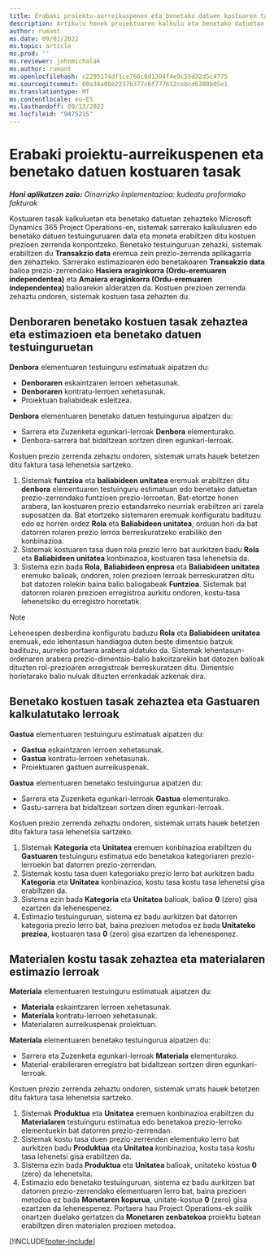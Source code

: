 ```yaml
---
title: Erabaki proiektu-aurreikuspenen eta benetako datuen kostuaren tasak
description: Artikulu honek proiektuaren kalkulu eta benetako datuetan oinarritutako kostu-tasak zehazteari buruzko informazioa eskaintzen du.
author: rumant
ms.date: 09/01/2022
ms.topic: article
ms.prod: ''
ms.reviewer: johnmichalak
ms.author: rumant
ms.openlocfilehash: c2295174df1ce766c6d1304f4e9c55d32d5c4775
ms.sourcegitcommit: 60a34a00e2237b377c6f777612cebcd6380b05e1
ms.translationtype: MT
ms.contentlocale: eu-ES
ms.lasthandoff: 09/13/2022
ms.locfileid: "9475215"
---
```

# <a name="determine-cost-rates-for-project-estimates-and-actuals"></a>Erabaki proiektu-aurreikuspenen eta benetako datuen kostuaren tasak

_**Honi aplikatzen zaio:** Oinarrizko inplementazioa: kudeatu proformako fakturak_

Kostuaren tasak kalkuluetan eta benetako datuetan zehazteko Microsoft Dynamics 365 Project Operations-en, sistemak sarrerako kalkuluaren edo benetako datuen testuinguruaren data eta moneta erabiltzen ditu kostuen prezioen zerrenda konpontzeko. Benetako testuinguruan zehazki, sistemak erabiltzen du **Transakzio data** eremua zein prezio-zerrenda aplikagarria den zehazteko. Sarrerako estimazioaren edo benetakoaren **Transakzio data** balioa prezio-zerrendako **Hasiera eraginkorra (Ordu-eremuaren independentea)** eta **Amaiera eraginkorra (Ordu-eremuaren independentea)** balioarekin alderatzen da. Kostuen prezioen zerrenda zehaztu ondoren, sistemak kostuen tasa zehazten du. 

## <a name="determining-cost-rates-in-estimate-and-actual-contexts-for-time"></a>Denboraren benetako kostuen tasak zehaztea eta estimazioen eta benetako datuen testuinguruetan

**Denbora** elementuaren testuinguru estimatuak aipatzen du:

- **Denboraren** eskaintzaren lerroen xehetasunak.
- **Denboraren** kontratu-lerroen xehetasunak.
- Proiektuan baliabideak esleitzea.

**Denbora** elementuaren benetako datuen testuingurua aipatzen du:

- Sarrera eta Zuzenketa egunkari-lerroak **Denbora** elementurako.
- Denbora-sarrera bat bidaltzean sortzen diren egunkari-lerroak.

Kostuen prezio zerrenda zehaztu ondoren, sistemak urrats hauek betetzen ditu faktura tasa lehenetsia sartzeko.

1. Sistemak **funtzioa** eta **baliabideen unitatea** eremuak erabiltzen ditu **denbora** elementuaren testuinguru estimatuan edo benetako datuetan prezio-zerrendako funtzioen prezio-lerroetan. Bat-etortze honen arabera, lan kostuaren prezio estandarreko neurriak erabiltzen ari zarela suposatzen da. Bat etortzeko sistemaren eremuak konfiguratu badituzu edo ez horren ordez **Rola** eta **Baliabideen unitatea**, orduan hori da bat datorren rolaren prezio lerroa berreskuratzeko erabiliko den konbinazioa.
1. Sistemak kostuaren tasa duen rola prezio lerro bat aurkitzen badu **Rola** eta **Baliabideen unitatea** konbinazioa, kostuaren tasa lehenetsia da.
1. Sistema ezin bada **Rola**, **Baliabideen enpresa** eta **Baliabideen unitatea** eremuko balioak, ondoren, rolen prezioen lerroak berreskuratzen ditu bat datozen rolekin baina balio baliogabeak **Funtzioa**. Sistemak bat datorren rolaren prezioen erregistroa aurkitu ondoren, kostu-tasa lehenetsiko du erregistro horretatik.

> [!NOTE]
> Lehenespen desberdina konfiguratu baduzu **Rola** eta **Baliabideen unitatea** eremuak, edo lehentasun handiagoa duten beste dimentsio batzuk badituzu, aurreko portaera arabera aldatuko da. Sistemak lehentasun-ordenaren arabera prezio-dimentsio-balio bakoitzarekin bat datozen balioak dituzten rol-prezioaren erregistroak berreskuratzen ditu. Dimentsio horietarako balio nuluak dituzten errenkadak azkenak dira.

## <a name="determining-cost-rates-on-actual-and-estimate-lines-for-expense"></a>Benetako kostuen tasak zehaztea eta Gastuaren kalkulatutako lerroak

**Gastua** elementuaren testuinguru estimatuak aipatzen du:

- **Gastua** eskaintzaren lerroen xehetasunak.
- **Gastua** kontratu-lerroen xehetasunak.
- Proiektuaren gastuen aurreikuspenak.

**Gastua** elementuaren benetako testuingurua aipatzen du:

- Sarrera eta Zuzenketa egunkari-lerroak **Gastua** elementurako.
- Gastu-sarrera bat bidaltzean sortzen diren egunkari-lerroak.

Kostuen prezio zerrenda zehaztu ondoren, sistemak urrats hauek betetzen ditu faktura tasa lehenetsia sartzeko.

1. Sistemak **Kategoria** eta **Unitatea** eremuen konbinazioa erabiltzen du **Gastuaren** testuinguru estimatua edo benetakoa kategoriaren prezio-lerroekin bat datorren prezio-zerrendan.
1. Sistemak kostu tasa duen kategoriako prezio lerro bat aurkitzen badu **Kategoria** eta **Unitatea** konbinazioa, kostu tasa kostu tasa lehenetsi gisa erabiltzen da.
1. Sistema ezin bada **Kategoria** eta **Unitatea** balioak, balioa **0** (zero) gisa ezartzen da lehenespenez.
1. Estimazio testuinguruan, sistema ez badu aurkitzen bat datorren kategoria prezio lerro bat, baina prezioen metodoa ez bada **Unitateko prezioa**, kostuaren tasa **0** (zero) gisa ezartzen da lehenespenez.

## <a name="determining-cost-rates-on-actual-and-estimate-lines-for-material"></a>Materialen kostu tasak zehaztea eta materialaren estimazio lerroak

**Materiala** elementuaren testuinguru estimatuak aipatzen du:

- **Materiala** eskaintzaren lerroen xehetasunak.
- **Materiala** kontratu-lerroen xehetasunak.
- Materialaren aurreikuspenak proiektuan.

**Materiala** elementuaren benetako testuingurua aipatzen du:

- Sarrera eta Zuzenketa egunkari-lerroak **Materiala** elementurako.
- Material-erabileraren erregistro bat bidaltzean sortzen diren egunkari-lerroak.

Kostuen prezio zerrenda zehaztu ondoren, sistemak urrats hauek betetzen ditu faktura tasa lehenetsia sartzeko.

1. Sistemak **Produktua** eta **Unitatea** eremuen konbinazioa erabiltzen du **Materialaren** testuinguru estimatua edo benetakoa prezio-lerroko elementuekin bat datorren prezio-zerrendan.
1. Sistemak kostu tasa duen prezio-zerrenden elementuko lerro bat aurkitzen badu **Produktua** eta **Unitatea** konbinazioa, kostu tasa kostu tasa lehenetsi gisa erabiltzen da.
1. Sistema ezin bada **Produktua** eta **Unitatea** balioak, unitateko kostua **0** (zero) da lehenetsita.
1. Estimazio edo benetako testuinguruan, sistema ez badu aurkitzen bat datorren prezio-zerrendako elementuaren lerro bat, baina prezioen metodoa ez bada **Monetaren kopurua**, unitate-kostua **0** (zero) gisa ezartzen da lehenespenez. Portaera hau Project Operations-ek soilik onartzen duelako gertatzen da **Monetaren zenbatekoa** proiektu batean erabiltzen diren materialen prezioen metodoa.

[!INCLUDE[footer-include](../../includes/footer-banner.md)]

